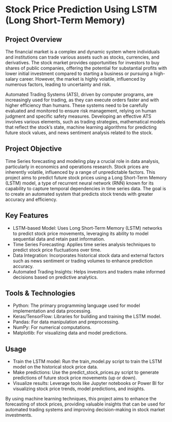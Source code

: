 # Stock Price Prediction Using LSTM (Long Short-Term Memory)

**Project Overview**
-
The financial market is a complex and dynamic system where individuals and institutions can trade various assets such as stocks, currencies, and derivatives. The stock market provides opportunities for investors to buy shares of public companies, offering the potential for substantial profits with lower initial investment compared to starting a business or pursuing a high-salary career. However, the market is highly volatile, influenced by numerous factors, leading to uncertainty and risk.

Automated Trading Systems (ATS), driven by computer programs, are increasingly used for trading, as they can execute orders faster and with higher efficiency than humans. These systems need to be carefully evaluated and monitored to ensure risk management, relying on human judgment and specific safety measures. Developing an effective ATS involves various elements, such as trading strategies, mathematical models that reflect the stock’s state, machine learning algorithms for predicting future stock values, and news sentiment analysis related to the stock.

**Project Objective**
-
Time Series forecasting and modeling play a crucial role in data analysis, particularly in economics and operations research. Stock prices are inherently volatile, influenced by a range of unpredictable factors. This project aims to predict future stock prices using a Long Short-Term Memory (LSTM) model, a type of recurrent neural network (RNN) known for its capability to capture temporal dependencies in time series data. The goal is to create an automated system that predicts stock trends with greater accuracy and efficiency.

**Key Features**
-
* LSTM-based Model: Uses Long Short-Term Memory (LSTM) networks to predict stock price movements, leveraging its ability to model sequential data and retain past information.
* Time Series Forecasting: Applies time series analysis techniques to predict stock price fluctuations over time.
* Data Integration: Incorporates historical stock data and external factors such as news sentiment or trading volumes to enhance prediction accuracy.
* Automated Trading Insights: Helps investors and traders make informed decisions based on predictive analytics.

**Tools & Technologies**
-
* Python: The primary programming language used for model implementation and data processing.
* Keras/TensorFlow: Libraries for building and training the LSTM model.
* Pandas: For data manipulation and preprocessing.
* NumPy: For numerical computations.
* Matplotlib: For visualizing data and model predictions.
 
**Usage**
-
* Train the LSTM model: Run the train_model.py script to train the LSTM model on the historical stock price data.
* Make predictions: Use the predict_stock_prices.py script to generate predictions of future stock price movements (up or down).
* Visualize results: Leverage tools like Jupyter notebooks or Power BI for visualizing stock price trends, model predictions, and insights.
 
By using machine learning techniques, this project aims to enhance the forecasting of stock prices, providing valuable insights that can be used for automated trading systems and improving decision-making in stock market investments.
